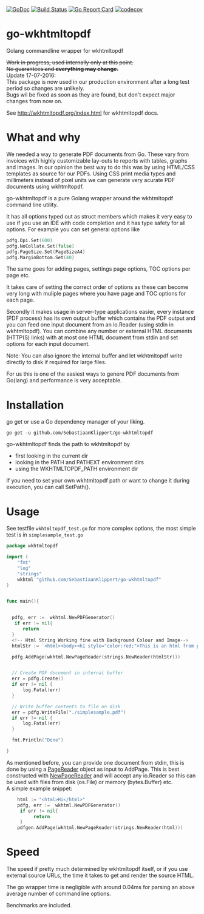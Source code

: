 [![GoDoc](https://godoc.org/github.com/golang/gddo?status.svg)](http://godoc.org/github.com/SebastiaanKlippert/go-wkhtmltopdf)
[![Build Status](https://travis-ci.org/SebastiaanKlippert/go-wkhtmltopdf.svg?branch=master)](https://travis-ci.org/SebastiaanKlippert/go-wkhtmltopdf)
[![Go Report Card](https://goreportcard.com/badge/SebastiaanKlippert/go-wkhtmltopdf)](https://goreportcard.com/report/SebastiaanKlippert/go-wkhtmltopdf)
[![codecov](https://codecov.io/gh/SebastiaanKlippert/go-wkhtmltopdf/branch/master/graph/badge.svg)](https://codecov.io/gh/SebastiaanKlippert/go-wkhtmltopdf)

# go-wkhtmltopdf
Golang commandline wrapper for wkhtmltopdf

~~Work in progress, used internally only at this point.~~  
~~No guarantees and **everything may change**.~~  
Update 17-07-2016:  
This package is now used in our production environment after a long test period so changes are unlikely.  
Bugs wil be fixed as soon as they are found, but don't expect major changes from now on.  

See http://wkhtmltopdf.org/index.html for wkhtmltopdf docs.

# What and why
We needed a way to generate PDF documents from Go. These vary from invoices with highly customizable lay-outs to reports with tables, graphs and images. In our opinion the best way to do this was by using HTML/CSS templates as source for our PDFs. Using CSS print media types and millimeters instead of pixel units we can generate very acurate PDF documents using wkhtmltopdf.

go-wkhtmltopdf is a pure Golang wrapper around the wkhtmltopdf command line utility.

It has all options typed out as struct members which makes it very easy to use if you use an IDE with
code completion and it has type safety for all options.
For example you can set general options like
```go
pdfg.Dpi.Set(600)
pdfg.NoCollate.Set(false)
pdfg.PageSize.Set(PageSizeA4)
pdfg.MarginBottom.Set(40)
``` 
The same goes for adding pages, settings page options, TOC options per page etc.

It takes care of setting the correct order of options as these can become very long with muliple pages where 
you have page and TOC options for each page.

Secondly it makes usage in server-type applications easier, every instance (PDF process) has its own output buffer 
which contains the PDF output and you can feed one input document from an io.Reader (using stdin in wkhtmltopdf).
You can combine any number or external HTML documents (HTTP(S) links) with at most one HTML document from stdin and set 
options for each input document.

Note: You can also ignore the internal buffer and let wkhtmltopdf write directly to disk if required for large files.

For us this is one of the easiest ways to genere PDF documents from Go(lang) and performance is very acceptable.

# Installation
go get or use a Go dependency manager of your liking.

```
go get -u github.com/SebastiaanKlippert/go-wkhtmltopdf
```

go-wkhtmltopdf finds the path to wkhtmltopdf by
* first looking in the current dir
* looking in the PATH and PATHEXT environment dirs
* using the WKHTMLTOPDF_PATH environment dir

If you need to set your own wkhtmltopdf path or want to change it during execution, you can call SetPath().

# Usage
See testfile ```wkhtmltopdf_test.go``` for more complex options, the most simple test is in ```simplesample_test.go``` 

```go
package wkhtmltopdf

import (
	"fmt"
	"log"
    "strings"
    wkhtml "github.com/SebastiaanKlippert/go-wkhtmltopdf"
)


func main(){


  pdfg, err :=  wkhtml.NewPDFGenerator()
   if err != nil{
	  return
  }
  <!-- Html String Working fine with Background Colour and Image-->
  htmlStr := `<html><body><h1 style="color:red;">This is an html from pdf to test color<h1><img src="http://api.qrserver.com/v1/create-qr-code/?data=HelloWorld" alt="img" height="42" width="42"></img></body></html>`

  pdfg.AddPage(wkhtml.NewPageReader(strings.NewReader(htmlStr)))


  // Create PDF document in internal buffer
  err = pdfg.Create()
  if err != nil {
	  log.Fatal(err)
  }

  // Write buffer contents to file on disk
  err = pdfg.WriteFile("./simplesample.pdf")
  if err != nil {
	  log.Fatal(err)
  }

  fmt.Println("Done")

}
```

As mentioned before, you can provide one document from stdin, this is done by using a [PageReader](https://godoc.org/github.com/SebastiaanKlippert/go-wkhtmltopdf#PageReader "GoDoc") object as input to AddPage. This is best constructed with  [NewPageReader](https://godoc.org/github.com/SebastiaanKlippert/go-wkhtmltopdf#NewPageReader "GoDoc") and will accept any io.Reader so this can be used with files from disk (os.File) or memory (bytes.Buffer) etc.  
A simple example snippet:
```go
	html := "<html>Hi</html>"
	pdfg, err :=  wkhtml.NewPDFGenerator()
     if err != nil{
    	  return
     }
	pdfgen.AddPage(wkhtml.NewPageReader(strings.NewReader(html)))
```

# Speed 
The speed if pretty much determined by wkhtmltopdf itself, or if you use external source URLs, the time it takes to get and render the source HTML.

The go wrapper time is negligible with around 0.04ms for parsing an above average number of commandline options.

Benchmarks are included.
